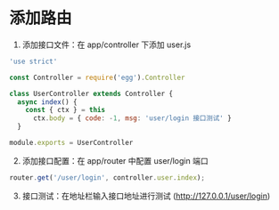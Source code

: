 # 添加路由

1. 添加接口文件：在 app/controller 下添加 user.js
```js
'use strict'

const Controller = require('egg').Controller

class UserController extends Controller {
  async index() {
    const { ctx } = this
      ctx.body = { code: -1, msg: 'user/login 接口测试' }
  }

module.exports = UserController
```
2. 添加接口配置：在 app/router 中配置 user/login 端口
```js
router.get('/user/login', controller.user.index);
```
3. 接口测试：在地址栏输入接口地址进行测试 (http://127.0.0.1/user/login)
